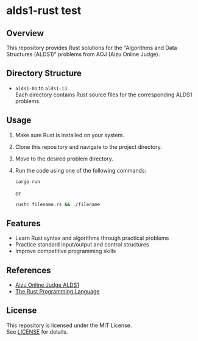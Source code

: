 # alds1-rust test

## Overview

This repository provides Rust solutions for the "Algorithms and Data Structures (ALDS1)" problems from AOJ (Aizu Online Judge).

## Directory Structure

- `alds1-01` to `alds1-13`  
  Each directory contains Rust source files for the corresponding ALDS1 problems.

## Usage

1. Make sure Rust is installed on your system.
2. Clone this repository and navigate to the project directory.
3. Move to the desired problem directory.
4. Run the code using one of the following commands:

   ```sh
   cargo run
   ```
   or
   ```sh
   rustc filename.rs && ./filename
   ```

## Features

- Learn Rust syntax and algorithms through practical problems
- Practice standard input/output and control structures
- Improve competitive programming skills

## References

- [Aizu Online Judge ALDS1](https://onlinejudge.u-aizu.ac.jp/courses/lesson/1/ALDS1/all)
- [The Rust Programming Language](https://doc.rust-lang.org/book/)

## License

This repository is licensed under the MIT License.  
See [LICENSE](LICENSE) for details.
